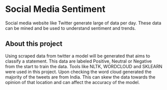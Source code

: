 # Social Media Sentiment

Social media website like Twitter generate large of data per day. 
These data can be mined and be used to understand sentiment and trends.

## About this project
Using scraped data from twitter a model will be generated that aims to classify a statement.
This data are labeled Positive, Neutral or Negative from the start to train the data.
Tools like NLTK, WORDCLOUD and SKLEARN were used in this project. 
Upon checking the word cloud generated the majority of the tweets are from India.
This can skew the data towards the opinion of that location and can affect the accuracy of the model.
